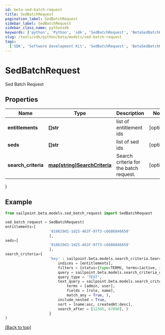 ```yaml
---
id: beta-sed-batch-request
title: SedBatchRequest
pagination_label: SedBatchRequest
sidebar_label: SedBatchRequest
sidebar_class_name: pythonsdk
keywords: ['python', 'Python', 'sdk', 'SedBatchRequest', 'BetaSedBatchRequest']
slug: /tools/sdk/python/beta/models/sed-batch-request
tags:
  ['SDK', 'Software Development Kit', 'SedBatchRequest', 'BetaSedBatchRequest']
---
```


# SedBatchRequest

Sed Batch Request

## Properties

| Name | Type | Description | Notes |
| --- | --- | --- | --- |
| **entitlements** | **[]str** | list of entitlement ids | [optional] |
| **seds** | **[]str** | list of sed ids | [optional] |
| **search_criteria** | [**map[string]SearchCriteria**](search-criteria) | Search criteria for the batch request. | [optional] |

}

## Example

```python
from sailpoint.beta.models.sed_batch_request import SedBatchRequest

sed_batch_request = SedBatchRequest(
entitlements=[
                    '016629d1-1d25-463f-97f3-c6686846650'
                    ],
seds=[
                    '016629d1-1d25-463f-97f3-c6686846650'
                    ],
search_criteria={
                    'key' : sailpoint.beta.models.search_criteria.SearchCriteria(
                        indices = [entitlements],
                        filters = {status={type=TERMS, terms=[active, inactive]}},
                        query = sailpoint.beta.models.search_criteria_query.SearchCriteria_query(),
                        query_type = 'TEXT',
                        text_query = sailpoint.beta.models.search_criteria_text_query.SearchCriteria_textQuery(
                            terms = [admin, user],
                            fields = [role, name],
                            match_any = True, ),
                        include_nested = True,
                        sort = [name:asc, createdAt:desc],
                        search_after = [12345, 67890], )
                    }
)

```

[[Back to top]](#)
